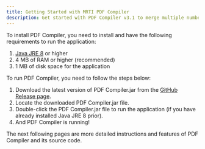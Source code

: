 ```yaml
---
title: Getting Started with MRTI PDF Compiler
description: Get started with PDF Compiler v3.1 to merge multiple number of PDFs into one PDF file.
---
```


To install PDF Compiler, you need to install and have the following requirements to run the application:
1. [Java JRE 8](https://www.oracle.com/java/technologies/javase-jdk8-downloads.html) or higher
2. 4 MB of RAM or higher (recommended)
3. 1 MB of disk space for the application

To run PDF Compiler, you need to follow the steps below:
1. Download the latest version of PDF Compiler.jar from the [GitHub Release page](https://github.com/moralesresearch/PDF-Compiler/releases).
2. Locate the downloaded PDF Compiler.jar file.
3. Double-click the PDF Compiler.jar file to run the application (if you have already installed Java JRE 8 prior).
4. And PDF Compiler is running!

The next following pages are more detailed instructions and features of PDF Compiler and its source code.